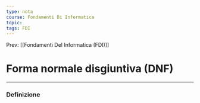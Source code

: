 ```yaml
---
type: nota
course: Fondamenti Di Informatica
topic: 
tags: FDI
---
```


Prev: [[Fondamenti Del Informatica (FDI)]]

# Forma normale disgiuntiva (DNF)
---

### Definizione